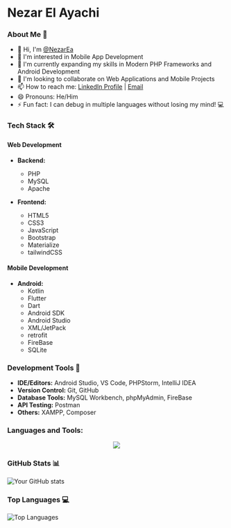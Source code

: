 # Nezar El Ayachi

### About Me 👋
- 👋 Hi, I'm [@NezarEa](https://github.com/NezarEa/NezarElAyachi)
- 👀 I'm interested in Mobile App Development
- 🌱 I'm currently expanding my skills in Modern PHP Frameworks and Android Development
- 💞️ I'm looking to collaborate on Web Applications and Mobile Projects
- 📫 How to reach me: [LinkedIn Profile](https://www.linkedin.com/in/nezar-el-ayachi-68b0192a2/) | [Email](mailto:nezarelayachi@gmail.com)
- 😄 Pronouns: He/Him
- ⚡ Fun fact: I can debug in multiple languages without losing my mind! 💻

### Tech Stack 🛠️
#### Web Development
- **Backend:**
  - PHP
  - MySQL
  - Apache
  
- **Frontend:**
  - HTML5
  - CSS3
  - JavaScript
  - Bootstrap
  - Materialize
  - tailwindCSS

#### Mobile Development
- **Android:**
  - Kotlin
  - Flutter
  - Dart
  - Android SDK
  - Android Studio
  - XML/JetPack
  - retrofit
  - FireBase
  - SQLite

### Development Tools 🔧
- **IDE/Editors:** Android Studio, VS Code, PHPStorm, IntelliJ IDEA
- **Version Control:** Git, GitHub
- **Database Tools:** MySQL Workbench, phpMyAdmin, FireBase
- **API Testing:** Postman
- **Others:** XAMPP, Composer

### Languages and Tools:
<p align="center">
  <a href="https://skillicons.dev">
    <img src="https://skillicons.dev/icons?i=androidstudio,kotlin,figma,xd,css,bootstrap,tailwind,firebase,flutter,git,github,gradle,maven,html,js,nodejs,threejs,react,npm,php,postman,py,sqlite,mysql,visualstudio,vscode,idea,pycharm,windows,linux&theme=dark&perline=12" />
  </a>
</p>

### GitHub Stats 📊
![Your GitHub stats](https://github-readme-stats.vercel.app/api?username=NezarEa&show_icons=true&theme=radical)

### Top Languages 💻
![Top Languages](https://github-readme-stats.vercel.app/api/top-langs/?username=NezarEa&layout=compact&theme=radical)

